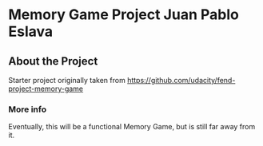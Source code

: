 # Memory Game Project Juan Pablo Eslava

## About the Project

Starter project originally taken from https://github.com/udacity/fend-project-memory-game 

### More info

Eventually, this will be a functional Memory Game, but is still far away from it.
